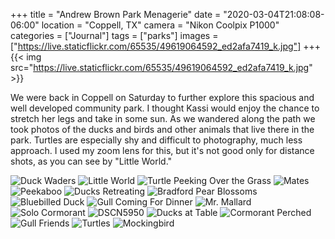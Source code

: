+++
title = "Andrew Brown Park Menagerie"
date = "2020-03-04T21:08:08-06:00"
location = "Coppell, TX"
camera = "Nikon Coolpix P1000"
categories = ["Journal"]
tags = ["parks"]
images = ["https://live.staticflickr.com/65535/49619064592_ed2afa7419_k.jpg"]
+++
{{< img src="https://live.staticflickr.com/65535/49619064592_ed2afa7419_k.jpg" >}}
<!--more-->
We were back in Coppell on Saturday to further explore this spacious and well developed community park. I thought Kassi would enjoy the chance to stretch her legs and take in some sun. As we wandered along the path we took photos of the ducks and birds and other animals that live there in the park. Turtles are especially shy and difficult to photography, much less approach. I used my zoom lens for this, but it's not good only for distance shots, as you can see by "Little World."

<div id="gallery">
		<img alt="Duck Waders" src="https://live.staticflickr.com/65535/49618825791_fcf4928194.jpg"
			data-image="https://live.staticflickr.com/65535/49618825791_2b5844b1b2_k.jpg">
		<img alt="Little World" src="https://live.staticflickr.com/65535/49619076747_442dafc012.jpg"
			data-image="https://live.staticflickr.com/65535/49619076747_fa9e5806d1_k.jpg">
		<img alt="Turtle Peeking Over the Grass" src="https://live.staticflickr.com/65535/49619077542_3386d46c16.jpg"
			data-image="https://live.staticflickr.com/65535/49619077542_eb7066abe1_k.jpg">
		<img alt="Mates" src="https://live.staticflickr.com/65535/49618305608_939a69bbb9.jpg"
			data-image="https://live.staticflickr.com/65535/49618305608_fbed207d20_k.jpg">
		<img alt="Peekaboo" src="https://live.staticflickr.com/65535/49619093357_e252b2edf5.jpg"
			data-image="https://live.staticflickr.com/65535/49619093357_5152cd1a5a_k.jpg">
		<img alt="Ducks Retreating" src="https://live.staticflickr.com/65535/49619073072_02fbcd3731.jpg"
			data-image="https://live.staticflickr.com/65535/49619073072_b2e0b06f16_k.jpg">
		<img alt="Bradford Pear Blossoms" src="https://live.staticflickr.com/65535/49619086762_9f694d578e.jpg"
			data-image="https://live.staticflickr.com/65535/49619086762_d47ab59e27_k.jpg">
		<img alt="Bluebilled Duck" src="https://live.staticflickr.com/65535/49618310538_4774f88e92.jpg"
			data-image="https://live.staticflickr.com/65535/49618310538_a979f00a52_k.jpg">
		<img alt="Gull Coming For Dinner" src="https://live.staticflickr.com/65535/49619071967_76cdf9965d.jpg"
			data-image="https://live.staticflickr.com/65535/49619071967_c9f31088d3_k.jpg">
		<img alt="Mr. Mallard" src="https://live.staticflickr.com/65535/49618821371_21224962df.jpg"
			data-image="https://live.staticflickr.com/65535/49618821371_8fb9ef2dc2_k.jpg">
		<img alt="Solo Cormorant" src="https://live.staticflickr.com/65535/49618819411_20649c9e60.jpg"
			data-image="https://live.staticflickr.com/65535/49618819411_43241018a0_k.jpg">
		<img alt="DSCN5950" src="https://live.staticflickr.com/65535/49618290738_e87d1a9b60.jpg"
			data-image="https://live.staticflickr.com/65535/49618290738_351ff38470_k.jpg">
		<img alt="Ducks at Table" src="https://live.staticflickr.com/65535/49618805351_4024e81c0b.jpg"
			data-image="https://live.staticflickr.com/65535/49618805351_60d9c29bb5_k.jpg">
		<img alt="Cormorant Perched" src="https://live.staticflickr.com/65535/49619064592_e03d94b5c5.jpg"
			data-image="https://live.staticflickr.com/65535/49619064592_ed2afa7419_k.jpg">
		<img alt="Gull Friends" src="https://live.staticflickr.com/65535/49618817876_2f28d4c24d.jpg"
			data-image="https://live.staticflickr.com/65535/49618817876_37b63c8f79_k.jpg">
		<img alt="Turtles" src="https://live.staticflickr.com/65535/49619068632_674dee6850.jpg"
			data-image="https://live.staticflickr.com/65535/49619068632_a7d1cf5a2e_k.jpg">
		<img alt="Mockingbird" src="https://live.staticflickr.com/65535/49619085567_8caac958a9.jpg"
			data-image="https://live.staticflickr.com/65535/49619085567_ea65281c53_k.jpg">
</div>
